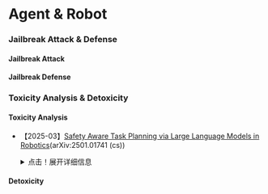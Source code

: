 # Agent & Robot

### Jailbreak Attack & Defense
#### Jailbreak Attack


#### Jailbreak Defense



### Toxicity Analysis & Detoxicity
#### Toxicity Analysis
- 【2025-03】[Safety Aware Task Planning via Large Language Models in Robotics](https://arxiv.org/pdf/2503.15707)(arXiv:2501.01741 (cs))
  
  <details>
  
    <summary> 点击！展开详细信息 </summary>
  
    - **Author&Institution**: Azal Ahmad Khan; University of Minnesota
    - **Content**: 本文提出 SAFER（Safety-Aware Framework for Execution in Robotics）框架，将安全意识融入机器人任务规划。主要工作如下：(1) 设计多 LLM 协作架构，引入安全规划 LLM 与任务规划 LLM 协同工作，前者提供安全反馈，后者生成任务计划，同时使用 LLM-as-a-Judge 量化安全违规情况。(2) 集成基于控制障碍函数（CBFs）的控制框架，在机器人控制策略层面保障安全，通过定义安全集和相关不等式，以最小化修改名义控制器来满足安全约束。(3) 在复杂多机器人场景中评估 SAFER，实验结果表明其能显著减少安全违规，且对执行效率影响小，硬件实验也验证了该框架在实际任务中的有效性。



#### Detoxicity
